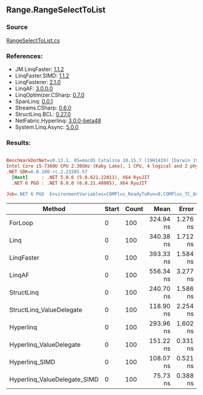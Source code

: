 ﻿## Range.RangeSelectToList

### Source
[RangeSelectToList.cs](../LinqBenchmarks/Range/RangeSelectToList.cs)

### References:
- JM.LinqFaster: [1.1.2](https://www.nuget.org/packages/JM.LinqFaster/1.1.2)
- LinqFaster.SIMD: [1.1.2](https://www.nuget.org/packages/LinqFaster.SIMD/1.0.3)
- LinqFasterer: [2.1.0](https://www.nuget.org/packages/LinqFasterer/2.1.0)
- LinqAF: [3.0.0.0](https://www.nuget.org/packages/LinqAF/3.0.0.0)
- LinqOptimizer.CSharp: [0.7.0](https://www.nuget.org/packages/LinqOptimizer.CSharp/0.7.0)
- SpanLinq: [0.0.1](https://www.nuget.org/packages/SpanLinq/0.0.1)
- Streams.CSharp: [0.6.0](https://www.nuget.org/packages/Streams.CSharp/0.6.0)
- StructLinq.BCL: [0.27.0](https://www.nuget.org/packages/StructLinq/0.27.0)
- NetFabric.Hyperlinq: [3.0.0-beta48](https://www.nuget.org/packages/NetFabric.Hyperlinq/3.0.0-beta48)
- System.Linq.Async: [5.0.0](https://www.nuget.org/packages/System.Linq.Async/5.0.0)

### Results:
``` ini

BenchmarkDotNet=v0.13.1, OS=macOS Catalina 10.15.7 (19H1419) [Darwin 19.6.0]
Intel Core i5-7360U CPU 2.30GHz (Kaby Lake), 1 CPU, 4 logical and 2 physical cores
.NET SDK=6.0.100-rc.2.21505.57
  [Host]     : .NET 5.0.6 (5.0.621.22011), X64 RyuJIT
  .NET 6 PGO : .NET 6.0.0 (6.0.21.48005), X64 RyuJIT

Job=.NET 6 PGO  EnvironmentVariables=COMPlus_ReadyToRun=0,COMPlus_TC_QuickJitForLoops=1,COMPlus_TieredPGO=1  Runtime=.NET 6.0  

```
|                       Method | Start | Count |      Mean |    Error |   StdDev |        Ratio | RatioSD |  Gen 0 | Allocated |
|----------------------------- |------ |------ |----------:|---------:|---------:|-------------:|--------:|-------:|----------:|
|                      ForLoop |     0 |   100 | 324.94 ns | 1.276 ns | 1.131 ns |     baseline |         | 0.5660 |   1,184 B |
|                         Linq |     0 |   100 | 340.38 ns | 1.712 ns | 1.601 ns | 1.05x slower |   0.00x | 0.2599 |     544 B |
|                   LinqFaster |     0 |   100 | 393.33 ns | 1.584 ns | 1.482 ns | 1.21x slower |   0.01x | 0.6232 |   1,304 B |
|                       LinqAF |     0 |   100 | 556.34 ns | 3.277 ns | 3.066 ns | 1.71x slower |   0.01x | 0.5655 |   1,184 B |
|                   StructLinq |     0 |   100 | 240.70 ns | 1.586 ns | 1.484 ns | 1.35x faster |   0.01x | 0.2446 |     512 B |
|     StructLinq_ValueDelegate |     0 |   100 | 118.90 ns | 2.254 ns | 1.998 ns | 2.73x faster |   0.04x | 0.2179 |     456 B |
|                    Hyperlinq |     0 |   100 | 293.96 ns | 1.602 ns | 1.498 ns | 1.11x faster |   0.01x | 0.2179 |     456 B |
|      Hyperlinq_ValueDelegate |     0 |   100 | 151.22 ns | 0.331 ns | 0.259 ns | 2.15x faster |   0.01x | 0.2179 |     456 B |
|               Hyperlinq_SIMD |     0 |   100 | 108.07 ns | 0.521 ns | 0.487 ns | 3.01x faster |   0.02x | 0.2180 |     456 B |
| Hyperlinq_ValueDelegate_SIMD |     0 |   100 |  75.73 ns | 0.388 ns | 0.363 ns | 4.29x faster |   0.02x | 0.2180 |     456 B |
